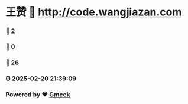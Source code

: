 # 王赞 :link: http://code.wangjiazan.com 
### :page_facing_up: [2](http://code.wangjiazan.com/tag.html) 
### :speech_balloon: 0 
### :hibiscus: 26 
### :alarm_clock: 2025-02-20 21:39:09 
### Powered by :heart: [Gmeek](https://github.com/Meekdai/Gmeek)
